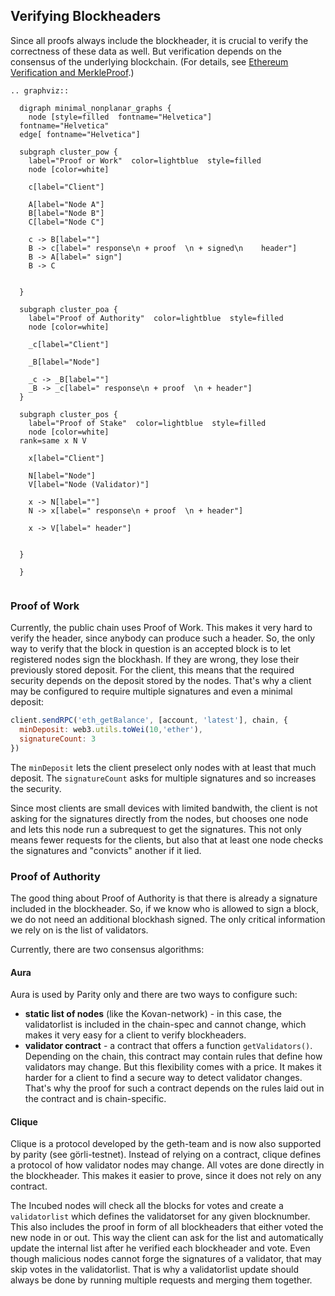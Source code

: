 ## Verifying Blockheaders

Since all proofs always include the blockheader, it is crucial to verify the correctness of these data as well. But verification depends on the consensus of the underlying blockchain. (For details, see [Ethereum Verification and MerkleProof](./Ethereum-Verification-and-MerkleProof).)

```eval_rst
.. graphviz::

  digraph minimal_nonplanar_graphs {
    node [style=filled  fontname="Helvetica"]
  fontname="Helvetica"
  edge[ fontname="Helvetica"]

  subgraph cluster_pow {
    label="Proof or Work"  color=lightblue  style=filled
    node [color=white]

    c[label="Client"]

    A[label="Node A"]
    B[label="Node B"]
    C[label="Node C"]

    c -> B[label=""]
    B -> c[label=" response\n + proof  \n + signed\n    header"]
    B -> A[label=" sign"]
    B -> C

  
  }

  subgraph cluster_poa {
    label="Proof of Authority"  color=lightblue  style=filled
    node [color=white]

    _c[label="Client"]

    _B[label="Node"]

    _c -> _B[label=""]
    _B -> _c[label=" response\n + proof  \n + header"]
  }

  subgraph cluster_pos {
    label="Proof of Stake"  color=lightblue  style=filled
    node [color=white]
  rank=same x N V
      
    x[label="Client"]

    N[label="Node"]
    V[label="Node (Validator)"]

    x -> N[label=""]
    N -> x[label=" response\n + proof  \n + header"]

    x -> V[label=" header"]

  
  }

  }


```

### Proof of Work

Currently, the public chain uses Proof of Work. This makes it very hard to verify the header, since anybody can produce such a header. So, the only way to verify that the block in question is an accepted block is to let registered nodes sign the blockhash. If they are wrong, they lose their previously stored deposit. For the client, this means that the required security depends on the deposit stored by the nodes.
That's why a client may be configured to require multiple signatures and even a minimal deposit:

```js
client.sendRPC('eth_getBalance', [account, 'latest'], chain, {
  minDeposit: web3.utils.toWei(10,'ether'),
  signatureCount: 3
})
```

The `minDeposit` lets the client preselect only nodes with at least that much deposit.
The `signatureCount` asks for multiple signatures and so increases the security.

Since most clients are small devices with limited bandwith, the client is not asking for the signatures directly from the nodes, but chooses one node and lets this node run a subrequest to get the signatures. This not only means fewer requests for the clients, but also that at least one node checks the signatures and "convicts" another if it lied.

### Proof of Authority

The good thing about Proof of Authority is that there is already a signature included in the blockheader. So, if we know who is allowed to sign a block, we do not need an additional blockhash signed. The only critical information we rely on is the list of validators.

Currently, there are two consensus algorithms:

#### Aura

Aura is used by Parity only and there are two ways to configure such:

- **static list of nodes** (like the Kovan-network) - in this case, the validatorlist is included in the chain-spec and cannot change, which makes it very easy for a client to verify blockheaders.
- **validator contract** - a contract that offers a function `getValidators()`. Depending on the chain, this contract may contain rules that define how validators may change. But this flexibility comes with a price. It makes it harder for a client to find a secure way to detect validator changes. That's why the proof for such a contract depends on the rules laid out in the contract and is chain-specific. 

#### Clique

Clique is a protocol developed by the geth-team and is now also supported by parity (see görli-testnet).
Instead of relying on a contract, clique defines a protocol of how validator nodes may change. All votes are done directly in the blockheader. This makes it easier to prove, since it does not rely on any contract. 

The Incubed nodes will check all the blocks for votes and create a `validatorlist` which defines the validatorset for any given blocknumber. This also includes the proof in form of all blockheaders that either voted the new node in or out. This way the client can ask for the list and automatically update the internal list after he verified each blockheader and vote. Even though malicious nodes cannot forge the signatures of a validator, that may skip votes in the validatorlist. That is why a validatorlist update should always be done by running multiple requests and merging them together.

